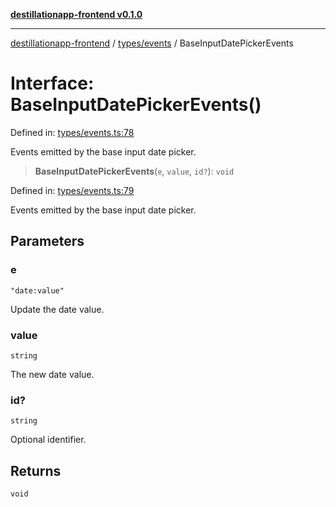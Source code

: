 [**destillationapp-frontend v0.1.0**](../../../README.md)

***

[destillationapp-frontend](../../../modules.md) / [types/events](../README.md) / BaseInputDatePickerEvents

# Interface: BaseInputDatePickerEvents()

Defined in: [types/events.ts:78](https://github.com/DestillApp/main/blob/ec2df52a50a22efb35f12a0243274f6d03fbca52/frontend/src/types/events.ts#L78)

Events emitted by the base input date picker.

> **BaseInputDatePickerEvents**(`e`, `value`, `id?`): `void`

Defined in: [types/events.ts:79](https://github.com/DestillApp/main/blob/ec2df52a50a22efb35f12a0243274f6d03fbca52/frontend/src/types/events.ts#L79)

Events emitted by the base input date picker.

## Parameters

### e

`"date:value"`

Update the date value.

### value

`string`

The new date value.

### id?

`string`

Optional identifier.

## Returns

`void`
